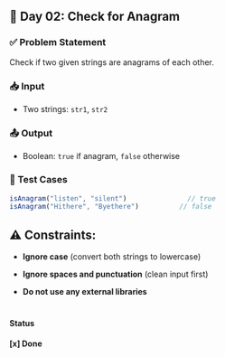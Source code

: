 ## 📅 Day 02: Check for Anagram

### ✅ Problem Statement
Check if two given strings are anagrams of each other.

### 📥 Input
- Two strings: `str1`, `str2`

### 📤 Output
- Boolean: `true` if anagram, `false` otherwise

### 🧪 Test Cases

```js
isAnagram("listen", "silent")               // true
isAnagram("Hithere", "Byethere")          // false
```

## ⚠️ Constraints:

- **Ignore case** (convert both strings to lowercase)

- **Ignore spaces and punctuation** (clean input first)

- **Do not use any external libraries**
 
#
#### Status
**[x] Done** 
